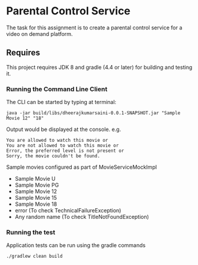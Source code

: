 # Parental Control Service

The task for this assignment is to create a parental control service for a video on demand platform.

## Requires
This project requires JDK 8 and gradle (4.4 or later) for building and testing it. 

### Running the Command Line Client
The CLI can be started by typing at terminal:
 
    java -jar build/libs/dheerajkumarsaini-0.0.1-SNAPSHOT.jar "Sample Movie 12" "18"
    
Output would be displayed at the console. e.g.

    You are allowed to watch this movie or
    You are not allowed to watch this movie or
    Error, the preferred level is not present or
    Sorry, the movie couldn't be found.

    
Sample movies configured as part of MovieServiceMockImpl
- Sample Movie U
- Sample Movie PG
- Sample Movie 12
- Sample Movie 15
- Sample Movie 18
- error (To check TechnicalFailureException)
- Any random name (To check TitleNotFoundException)
   
### Running the test

Application tests can be run using the gradle commands

    ./gradlew clean build